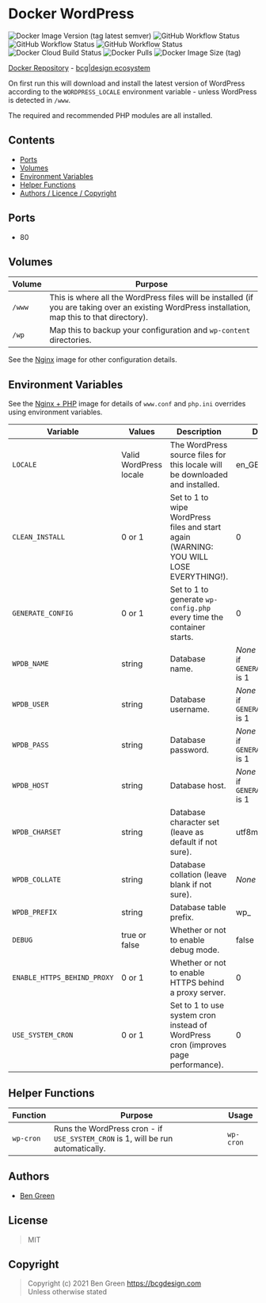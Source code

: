 # Docker WordPress

![Docker Image Version (tag latest semver)](https://img.shields.io/docker/v/bcgdesign/wordpress/latest) ![GitHub Workflow Status](https://img.shields.io/github/workflow/status/bencgreen/docker-wordpress/7.3-dev?label=github+7.3) ![GitHub Workflow Status](https://img.shields.io/github/workflow/status/bencgreen/docker-wordpress/7.4-dev?label=github+7.4) ![GitHub Workflow Status](https://img.shields.io/github/workflow/status/bencgreen/docker-wordpress/8.0-dev?label=github+8.0) ![Docker Cloud Build Status](https://img.shields.io/docker/cloud/build/bcgdesign/wordpress?label=docker) ![Docker Pulls](https://img.shields.io/docker/pulls/bcgdesign/wordpress?label=pulls) ![Docker Image Size (tag)](https://img.shields.io/docker/image-size/bcgdesign/wordpress/latest?label=size)

[Docker Repository](https://hub.docker.com/r/bcgdesign/wordpress) - [bcg|design ecosystem](https://github.com/bencgreen/docker)

On first run this will download and install the latest version of WordPress according to the `WORDPRESS_LOCALE` environment variable - unless WordPress is detected in `/www`.

The required and recommended PHP modules are all installed.

## Contents

* [Ports](#ports)
* [Volumes](#volumes)
* [Environment Variables](#environment-variables)
* [Helper Functions](#helper-functions)
* [Authors / Licence / Copyright](#authors)

## Ports

* 80

## Volumes

| Volume | Purpose                                                                                                                                          |
| ------ | ------------------------------------------------------------------------------------------------------------------------------------------------ |
| `/www` | This is where all the WordPress files will be installed (if you are taking over an existing WordPress installation, map this to that directory). |
| `/wp`  | Map this to backup your configuration and `wp-content` directories.                                                                              |

See the [Nginx](https://github.com/bencgreen/docker-nginx) image for other configuration details.

## Environment Variables

See the [Nginx + PHP](https://github.com/bencgreen/docker-nginx-php) image for details of `www.conf` and `php.ini` overrides using environment variables.

| Variable                    | Values                 | Description                                                                            | Default                                     |
| --------------------------- | ---------------------- | -------------------------------------------------------------------------------------- | ------------------------------------------- |
| `LOCALE`                    | Valid WordPress locale | The WordPress source files for this locale will be downloaded and installed.           | en_GB                                       |
| `CLEAN_INSTALL`             | 0 or 1                 | Set to 1 to wipe WordPress files and start again (WARNING: YOU WILL LOSE EVERYTHING!). | 0                                           |
| `GENERATE_CONFIG`           | 0 or 1                 | Set to 1 to generate `wp-config.php` every time the container starts.                  | 0                                           |
| `WPDB_NAME`                 | string                 | Database name.                                                                         | *None* - required if `GENERATE_CONFIG` is 1 |
| `WPDB_USER`                 | string                 | Database username.                                                                     | *None* - required if `GENERATE_CONFIG` is 1 |
| `WPDB_PASS`                 | string                 | Database password.                                                                     | *None* - required if `GENERATE_CONFIG` is 1 |
| `WPDB_HOST`                 | string                 | Database host.                                                                         | *None* - required if `GENERATE_CONFIG` is 1 |
| `WPDB_CHARSET`              | string                 | Database character set (leave as default if not sure).                                 | utf8mb4                                     |
| `WPDB_COLLATE`              | string                 | Database collation (leave blank if not sure).                                          | *None*                                      |
| `WPDB_PREFIX`               | string                 | Database table prefix.                                                                 | wp_                                         |
| `DEBUG`                     | true or false          | Whether or not to enable debug mode.                                                   | false                                       |
| `ENABLE_HTTPS_BEHIND_PROXY` | 0 or 1                 | Whether or not to enable HTTPS behind a proxy server.                                  | 0                                        |
| `USE_SYSTEM_CRON`           | 0 or 1                 | Set to 1 to use system cron instead of WordPress cron (improves page performance).     | 0                                           |

## Helper Functions

| Function  | Purpose                                                                         | Usage     |
| --------- | ------------------------------------------------------------------------------- | --------- |
| `wp-cron` | Runs the WordPress cron - if `USE_SYSTEM_CRON` is 1, will be run automatically. | `wp-cron` |

## Authors

* [Ben Green](https://github.com/bencgreen)

## License

> MIT

## Copyright

> Copyright (c) 2021 Ben Green <https://bcgdesign.com>  
> Unless otherwise stated
